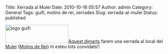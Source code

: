 Title: Xerrada al Mulei
Date: 2010-10-16 05:57
Author: admin
Category: General
Tags: guifi, molins de rei, xerrades
Slug: xerrada-al-mulei
Status: published

[<img src="http://gil.badall.net/wp-content/uploads/2007/10/logo-guifi.png" title="logo guifi" class="alignright size-full wp-image-220" width="200" height="58" />](http://gil.badall.net/wp-content/uploads/2007/10/logo-guifi.png)[Aquest dimarts](http://guifi.net/node/33396 "Entrada a l'agenda de guifi.net sobre la xerrada a l'ateneu Mulei") farem una xerrada al local del [Mulei](http://webs.racocatala.cat/mulei/ "Pàgina web de l'ateneu Mulei de Molins de Rei") ([Molins de Rei](http://guifi.net/molinsderei "Pàgina de guifi.net amb els nodes de Molins de Rei")) hi esteu tots convidats!!
